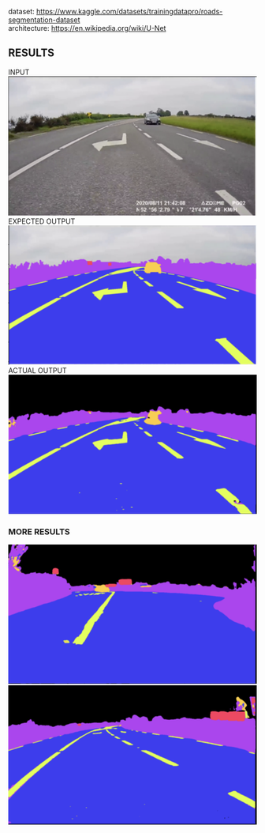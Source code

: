 dataset: https://www.kaggle.com/datasets/trainingdatapro/roads-segmentation-dataset   
architecture: https://en.wikipedia.org/wiki/U-Net
## RESULTS
INPUT  
![Alt text](input.png)
EXPECTED OUTPUT  
![Alt text](expected-output.png)
ACTUAL OUTPUT  
![Alt text](output.png)

### MORE RESULTS
![Alt text](result-1.png)
![Alt text](result-2.png)